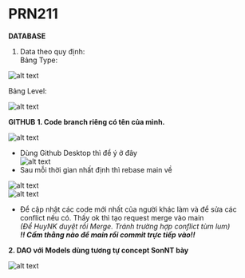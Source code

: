 # PRN211
**DATABASE**
1. Data theo quy định:<br>
Bảng Type:

![alt text](https://i.ibb.co/2MhjqCv/image.png)<br>

Bảng Level:

![alt text](https://i.ibb.co/86Fxx8d/image.png)<br>


**GITHUB**
**1. Code branch riêng có tên của mình.**<br>

![alt text](https://scontent.xx.fbcdn.net/v/t1.15752-9/274968066_4942904452423107_1184798148127505813_n.png?_nc_cat=111&ccb=1-5&_nc_sid=aee45a&_nc_ohc=jvYMcWTeiRoAX_tMs3h&_nc_ad=z-m&_nc_cid=0&_nc_ht=scontent.xx&oh=03_AVKCoRs9YeFerwH_12-BL-8KAOlmAsrZdGYkbB_MkKDcoA&oe=624DE2F2)<br>
- Dùng Github Desktop thì để ý ở đây<br>
![alt text](https://scontent.xx.fbcdn.net/v/t1.15752-9/275038954_947607532577392_7650147094495051925_n.png?_nc_cat=103&ccb=1-5&_nc_sid=aee45a&_nc_ohc=qzGwaUmD4SEAX-wn_Cs&_nc_ad=z-m&_nc_cid=0&_nc_ht=scontent.xx&oh=03_AVKr3ErQl_Kr8XLxbf2ZRWpr_Vi8J2e2fnpeFEPLMLkgYA&oe=624AC5C9)<br>
- Sau mỗi thời gian nhất định thì rebase main về <br>

![alt text](https://i.ibb.co/SvWQSfN/image.png) <br>
![alt text](https://i.ibb.co/vcZNPcR/image.png) <br>

- Để cập nhật các code mới nhất của người khác làm và để sửa các conflict nếu có. Thấy ok thì tạo request merge vào main<br>
*(Để HuyNK duyệt rồi Merge. Tránh trường hợp conflict tùm lum)*<br>
***!! Cấm thằng nào để main rồi commit trực tiếp vào!!***


**2. DAO với Models dùng tương tự concept SonNT bày**<br>
   
![alt text](https://scontent.xx.fbcdn.net/v/t1.15752-9/274830912_697705651257294_7876942495778209276_n.png?_nc_cat=107&ccb=1-5&_nc_sid=aee45a&_nc_ohc=smFtHd1BehEAX8Jl6Xz&_nc_ad=z-m&_nc_cid=0&_nc_ht=scontent.xx&oh=03_AVJsMU_wEXUWq5FvwRUJ5dVugCH6twvYuP_Xme1UX1qDVQ&oe=624DB9D0)